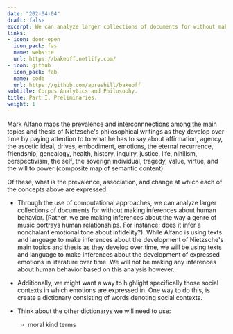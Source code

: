 ```yaml
---
date: "202-04-04"
draft: false
excerpt: We can analyze larger collections of documents for without making inferences about human behavior.
links:
- icon: door-open
  icon_pack: fas
  name: website
  url: https://bakeoff.netlify.com/
- icon: github
  icon_pack: fab
  name: code
  url: https://github.com/apreshill/bakeoff
subtitle: Corpus Analytics and Philosophy.
title: Part I. Preliminaries.
weight: 1
---
```


Mark Alfano maps the prevalence and interconnnections among the main topics and thesis of Nietzsche's philosophical writings as they develop over time by paying attention to to what he has to say about affirmation, agency, the ascetic ideal, drives, embodiment, emotions, the eternal recurrence, friendship, genealogy, health, history, inquiry, justice, life, nihilism, perspectivism, the self, the soverign individual, tragedy, value, virtue, and the will to power (composite map of semantic content).

Of these, what is the prevalence, association, and change at which each of the concepts above are expressed. 

* Through the use of computational approaches, we can analyze larger collections of documents for without making inferences about human behavior. (Rather, we are making inferences about the way a genre of music portrays human relationships. For instance; does it infer a nonchalant emotional tone about infidelity?). While Alfano is using texts and language to make inferences about the development of Nietzsche's main topics and thesis as they develop over time, we will be using texts and language to make inferences about the development of expressed emotions in literature over time. We will not be making any inferences about human behavior based on this analysis however.
* Additionally, we might want a way to highlight specifically those social contexts in which emotions are expressed in. One way to do this, is create a dictionary consisting of words denoting social contexts.

* Think about the other dictionarys we will need to use:
	* moral kind terms
 




